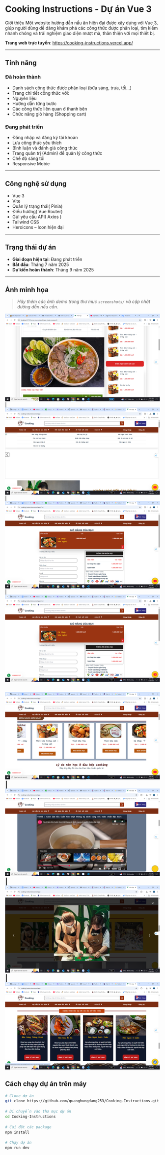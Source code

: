 #  Cooking Instructions - Dự án Vue 3
Giới thiệu
Một website hướng dẫn nấu ăn hiện đại được xây dựng với Vue 3, giúp người dùng dễ dàng khám phá các công thức được phân loại, tìm kiếm nhanh chóng và trải nghiệm giao diện mượt mà, thân thiện với mọi thiết bị.

 **Trang web trực tuyến**: https://cooking-instructions.vercel.app/


---

##  Tính năng

### Đã hoàn thành

-  Danh sách công thức được phân loại (bữa sáng, trưa, tối…)
-  Trang chi tiết công thức với:
  - Nguyên liệu
  - Hướng dẫn từng bước
  - Các công thức liên quan ở thanh bên
-  Chức năng giỏ hàng (Shopping cart)

### Đang phát triển

-  Đăng nhập và đăng ký tài khoản
-  Lưu công thức yêu thích
-  Bình luận và đánh giá công thức
-  Trang quản trị (Admin) để quản lý công thức
-  Chế độ sáng tối
-  Responsive Mobie

---

##  Công nghệ sử dụng

- Vue 3
- Vite
- Quản lý trạng thái( Pinia)
- Điều hướng( Vue Router)
- Gửi yêu cầu API( Axios )
- Tailwind CSS 
- Heroicons – Icon hiện đại

---

##  Trạng thái dự án

- **Giai đoạn hiện tại**: Đang phát triển  
- **Bắt đầu**: Tháng 7 năm 2025  
- **Dự kiến hoàn thành**: Tháng 9 năm 2025

---

##  Ảnh minh họa

> _Hãy thêm các ảnh demo trong thư mục `screenshots/` và cập nhật đường dẫn nếu cần._



 ![Home](./demo/img1.png) | ![Details](./demo/img2.png) | ![Dark](./demo/img9.png) | ![Dark](./demo/img9.png)

 ![Home](./demo/img3.png) | ![Details](./demo/img4.png) | ![Dark](./demo/img5.png) | ![Dark](./demo/img6.png)
---

## Cách chạy dự án trên máy

```bash
# Clone dự án
git clone https://github.com/quanghungdang253/Cooking-Instructions.git

# Di chuyển vào thư mục dự án
cd Cooking-Instructions

# Cài đặt các package
npm install

# Chạy dự án
npm run dev
